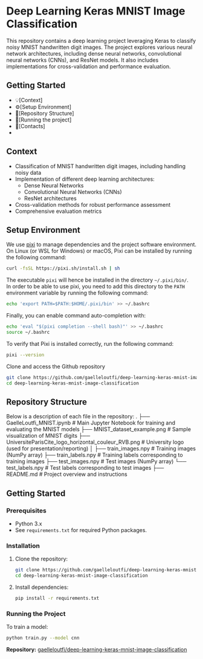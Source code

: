 # Deep Learning Keras MNIST Image Classification

This repository contains a deep learning project leveraging Keras to classify noisy MNIST handwritten digit images. The project explores various neural network architectures, including dense neural networks, convolutional neural networks (CNNs), and ResNet models. It also includes implementations for cross-validation and performance evaluation.

## Getting Started
- 💡[Context]
- ⚙️[Setup Environment]
- 📂[Repository Structure]
- 🚀[Running the project]
- 💌[Contacts]
- 
## Context
- Classification of MNIST handwritten digit images, including handling noisy data
- Implementation of different deep learning architectures:
  - Dense Neural Networks
  - Convolutional Neural Networks (CNNs)
  - ResNet architectures
- Cross-validation methods for robust performance assessment
- Comprehensive evaluation metrics

## Setup Environment
We use [pixi](https://github.com/prefix-dev/pixi) to manage dependencies and the project software environment.  
On Linux (or WSL for Windows) or macOS, Pixi can be installed by running the following command:
```bash
curl -fsSL https://pixi.sh/install.sh | sh
```
The executable `pixi` will hence be installed in the directory `~/.pixi/bin/`.  
In order to be able to use pixi, you need to add this directory to the `PATH` environment variable by running the following command:
```bash
echo 'export PATH=$PATH:$HOME/.pixi/bin' >> ~/.bashrc
```
Finally, you can enable command auto-completion with:
```bash
echo 'eval "$(pixi completion --shell bash)"' >> ~/.bashrc
source ~/.bashrc
```
To verify that Pixi is installed correctly, run the following command:
```bash
pixi --version
```
Clone and access the Github repository 
```bash
git clone https://github.com/gaelleloutfi/deep-learning-keras-mnist-image-classification.git
cd deep-learning-keras-mnist-image-classification
```

## Repository Structure
Below is a description of each file in the repository:
.
├── GaelleLoutfi_MNIST.ipynb          # Main Jupyter Notebook for training and evaluating the MNIST models
├── MNIST_dataset_example.png         # Sample visualization of MNIST digits
├── UniversiteParisCite_logo_horizontal_couleur_RVB.png  # University logo (used for presentation/reporting)
│
├── train_images.npy                  # Training images (NumPy array)
├── train_labels.npy                  # Training labels corresponding to training images
├── test_images.npy                   # Test images (NumPy array)
└── test_labels.npy                   # Test labels corresponding to test images
├── README.md                         # Project overview and instructions

## Getting Started

### Prerequisites

- Python 3.x
- See `requirements.txt` for required Python packages.

### Installation

1. Clone the repository:
   ```bash
   git clone https://github.com/gaelleloutfi/deep-learning-keras-mnist-image-classification.git
   cd deep-learning-keras-mnist-image-classification
   ```
2. Install dependencies:
   ```bash
   pip install -r requirements.txt
   ```

### Running the Project

To train a model:
```bash
python train.py --model cnn
```

**Repository:** [gaelleloutfi/deep-learning-keras-mnist-image-classification](https://github.com/gaelleloutfi/deep-learning-keras-mnist-image-classification)
